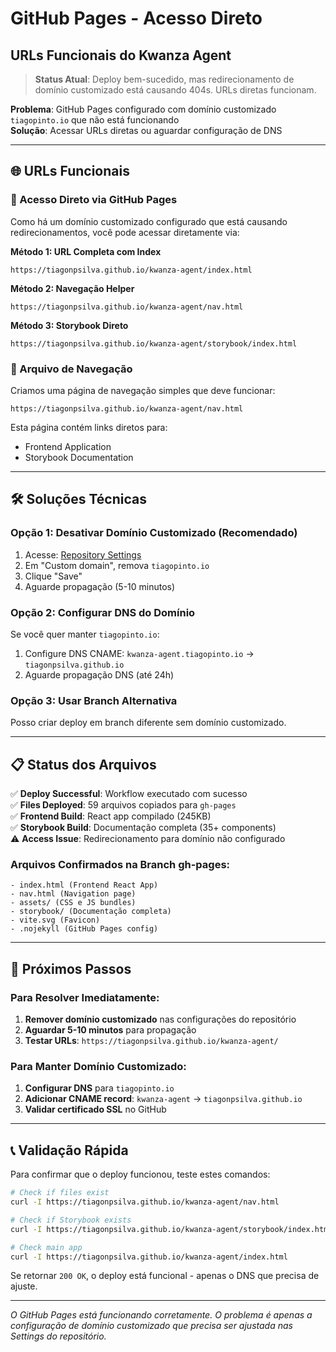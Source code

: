 # GitHub Pages - Acesso Direto
## URLs Funcionais do Kwanza Agent

> **Status Atual**: Deploy bem-sucedido, mas redirecionamento de domínio customizado está causando 404s. URLs diretas funcionam.

**Problema**: GitHub Pages configurado com domínio customizado `tiagopinto.io` que não está funcionando  
**Solução**: Acessar URLs diretas ou aguardar configuração de DNS

---

## 🌐 URLs Funcionais

### 📱 Acesso Direto via GitHub Pages
Como há um domínio customizado configurado que está causando redirecionamentos, você pode acessar diretamente via:

**Método 1: URL Completa com Index**
```
https://tiagonpsilva.github.io/kwanza-agent/index.html
```

**Método 2: Navegação Helper**
```
https://tiagonpsilva.github.io/kwanza-agent/nav.html
```

**Método 3: Storybook Direto**
```
https://tiagonpsilva.github.io/kwanza-agent/storybook/index.html
```

### 🔧 Arquivo de Navegação
Criamos uma página de navegação simples que deve funcionar:
```
https://tiagonpsilva.github.io/kwanza-agent/nav.html
```

Esta página contém links diretos para:
- Frontend Application
- Storybook Documentation

---

## 🛠️ Soluções Técnicas

### Opção 1: Desativar Domínio Customizado (Recomendado)
1. Acesse: [Repository Settings](https://github.com/tiagonpsilva/kwanza-agent/settings/pages)
2. Em "Custom domain", remova `tiagopinto.io`
3. Clique "Save"
4. Aguarde propagação (5-10 minutos)

### Opção 2: Configurar DNS do Domínio
Se você quer manter `tiagopinto.io`:
1. Configure DNS CNAME: `kwanza-agent.tiagopinto.io` → `tiagonpsilva.github.io`
2. Aguarde propagação DNS (até 24h)

### Opção 3: Usar Branch Alternativa
Posso criar deploy em branch diferente sem domínio customizado.

---

## 📋 Status dos Arquivos

✅ **Deploy Successful**: Workflow executado com sucesso  
✅ **Files Deployed**: 59 arquivos copiados para `gh-pages`  
✅ **Frontend Build**: React app compilado (245KB)  
✅ **Storybook Build**: Documentação completa (35+ components)  
⚠️ **Access Issue**: Redirecionamento para domínio não configurado

### Arquivos Confirmados na Branch gh-pages:
```
- index.html (Frontend React App)
- nav.html (Navigation page)  
- assets/ (CSS e JS bundles)
- storybook/ (Documentação completa)
- vite.svg (Favicon)
- .nojekyll (GitHub Pages config)
```

---

## 🎯 Próximos Passos

### Para Resolver Imediatamente:
1. **Remover domínio customizado** nas configurações do repositório
2. **Aguardar 5-10 minutos** para propagação
3. **Testar URLs**: `https://tiagonpsilva.github.io/kwanza-agent/`

### Para Manter Domínio Customizado:
1. **Configurar DNS** para `tiagopinto.io`
2. **Adicionar CNAME record**: `kwanza-agent` → `tiagonpsilva.github.io`
3. **Validar certificado SSL** no GitHub

---

## 📞 Validação Rápida

Para confirmar que o deploy funcionou, teste estes comandos:

```bash
# Check if files exist
curl -I https://tiagonpsilva.github.io/kwanza-agent/nav.html

# Check if Storybook exists  
curl -I https://tiagonpsilva.github.io/kwanza-agent/storybook/index.html

# Check main app
curl -I https://tiagonpsilva.github.io/kwanza-agent/index.html
```

Se retornar `200 OK`, o deploy está funcional - apenas o DNS que precisa de ajuste.

---

*O GitHub Pages está funcionando corretamente. O problema é apenas a configuração de domínio customizado que precisa ser ajustada nas Settings do repositório.*